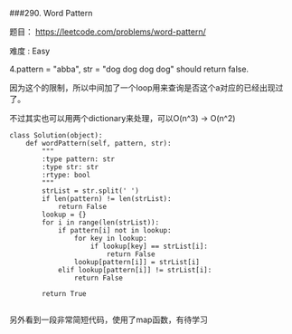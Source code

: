 ###290. Word Pattern

题目： 
<https://leetcode.com/problems/word-pattern/>


难度 : Easy

4.pattern = "abba", str = "dog dog dog dog" should return false.

因为这个的限制，所以中间加了一个loop用来查询是否这个a对应的已经出现过了。

不过其实也可以用两个dictionary来处理，可以O(n^3) -> O(n^2)


```
class Solution(object):
    def wordPattern(self, pattern, str):
        """
        :type pattern: str
        :type str: str
        :rtype: bool
        """
        strList = str.split(' ')
        if len(pattern) != len(strList):
            return False
        lookup = {}
        for i in range(len(strList)):
            if pattern[i] not in lookup:
                for key in lookup:
                    if lookup[key] == strList[i]:
                        return False
                lookup[pattern[i]] = strList[i]
            elif lookup[pattern[i]] != strList[i]:
                return False
                
        return True
       
```


另外看到一段非常简短代码，使用了map函数，有待学习
